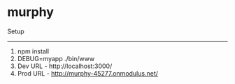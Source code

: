 # murphy
Setup
***
1. npm install
2. DEBUG=myapp ./bin/www
3. Dev URL - http://localhost:3000/
4. Prod URL - http://murphy-45277.onmodulus.net/